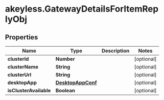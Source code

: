 # akeyless.GatewayDetailsForItemReplyObj

## Properties

Name | Type | Description | Notes
------------ | ------------- | ------------- | -------------
**clusterId** | **Number** |  | [optional] 
**clusterName** | **String** |  | [optional] 
**clusterUrl** | **String** |  | [optional] 
**desktopApp** | [**DesktopAppConf**](DesktopAppConf.md) |  | [optional] 
**isClusterAvailable** | **Boolean** |  | [optional] 


